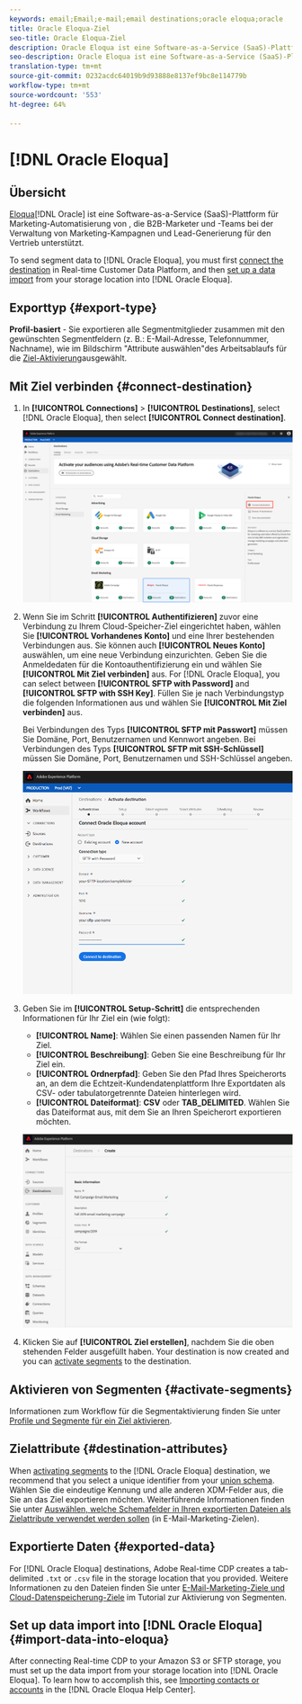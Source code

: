 ```yaml
---
keywords: email;Email;e-mail;email destinations;oracle eloqua;oracle
title: Oracle Eloqua-Ziel
seo-title: Oracle Eloqua-Ziel
description: Oracle Eloqua ist eine Software-as-a-Service (SaaS)-Plattform für Marketing-Automatisierung von Oracle, die B2B-Marketer und -Teams bei der Verwaltung von Marketing-Kampagnen und Lead-Generierung für den Vertrieb unterstützt.
seo-description: Oracle Eloqua ist eine Software-as-a-Service (SaaS)-Plattform für Marketing-Automatisierung von Oracle, die B2B-Marketer und -Teams bei der Verwaltung von Marketing-Kampagnen und Lead-Generierung für den Vertrieb unterstützt.
translation-type: tm+mt
source-git-commit: 0232acdc64019b9d93888e8137ef9bc8e114779b
workflow-type: tm+mt
source-wordcount: '553'
ht-degree: 64%

---
```



# [!DNL Oracle Eloqua]

## Übersicht

[Eloqua](https://www.oracle.com/marketingcloud/products/marketing-automation/)[!DNL Oracle] ist eine Software-as-a-Service (SaaS)-Plattform für Marketing-Automatisierung von , die B2B-Marketer und -Teams bei der Verwaltung von Marketing-Kampagnen und Lead-Generierung für den Vertrieb unterstützt.

To send segment data to [!DNL Oracle Eloqua], you must first [connect the destination](#connect-destination) in Real-time Customer Data Platform, and then [set up a data import](#import-data-into-eloqua) from your storage location into [!DNL Oracle Eloqua].

## Exporttyp {#export-type}

**Profil-basiert** - Sie exportieren alle Segmentmitglieder zusammen mit den gewünschten Segmentfeldern (z. B.: E-Mail-Adresse, Telefonnummer, Nachname), wie im Bildschirm &quot;Attribute auswählen&quot;des Arbeitsablaufs für die [Ziel-Aktivierung](/help/rtcdp/destinations/activate-destinations.md#select-attributes)ausgewählt.

## Mit Ziel verbinden {#connect-destination}

1. In **[!UICONTROL Connections]** > **[!UICONTROL Destinations]**, select [!DNL Oracle Eloqua], then select **[!UICONTROL Connect destination]**.

   ![Mit Eloqua verbinden](/help/rtcdp/destinations/assets/connect-oracle-eloqua.png)

2. Wenn Sie im Schritt **[!UICONTROL Authentifizieren]** zuvor eine Verbindung zu Ihrem Cloud-Speicher-Ziel eingerichtet haben, wählen Sie **[!UICONTROL Vorhandenes Konto]** und eine Ihrer bestehenden Verbindungen aus. Sie können auch **[!UICONTROL Neues Konto]** auswählen, um eine neue Verbindung einzurichten. Geben Sie die Anmeldedaten für die Kontoauthentifizierung ein und wählen Sie **[!UICONTROL Mit Ziel verbinden]** aus. For [!DNL Oracle Eloqua], you can select between **[!UICONTROL SFTP with Password]** and **[!UICONTROL SFTP with SSH Key]**. Füllen Sie je nach Verbindungstyp die folgenden Informationen aus und wählen Sie **[!UICONTROL Mit Ziel verbinden]** aus.

   Bei Verbindungen des Typs **[!UICONTROL SFTP mit Passwort]** müssen Sie Domäne, Port, Benutzernamen und Kennwort angeben.
Bei Verbindungen des Typs **[!UICONTROL SFTP mit SSH-Schlüssel]** müssen Sie Domäne, Port, Benutzernamen und SSH-Schlüssel angeben.

   ![Assistent zum Einrichten von Eloqua](/help/rtcdp/destinations/assets/eloqua-authentication.png)

3. Geben Sie im **[!UICONTROL Setup-Schritt]** die entsprechenden Informationen für Ihr Ziel ein (wie folgt):
   * **[!UICONTROL Name]**: Wählen Sie einen passenden Namen für Ihr Ziel.
   * **[!UICONTROL Beschreibung]**: Geben Sie eine Beschreibung für Ihr Ziel ein.
   * **[!UICONTROL Ordnerpfad]**: Geben Sie den Pfad Ihres Speicherorts an, an dem die Echtzeit-Kundendatenplattform Ihre Exportdaten als CSV- oder tabulatorgetrennte Dateien hinterlegen wird.
   * **[!UICONTROL Dateiformat]**: **CSV** oder **TAB_DELIMITED**. Wählen Sie das Dateiformat aus, mit dem Sie an Ihren Speicherort exportieren möchten.

   ![Eloqua-Basisinformationen](/help/rtcdp/destinations/assets/eloqua-basic-information.png)

4. Klicken Sie auf **[!UICONTROL Ziel erstellen]**, nachdem Sie die oben stehenden Felder ausgefüllt haben. Your destination is now created and you can [activate segments](/help/rtcdp/destinations/activate-destinations.md) to the destination.

## Aktivieren von Segmenten {#activate-segments}

Informationen zum Workflow für die Segmentaktivierung finden Sie unter [Profile und Segmente für ein Ziel aktivieren](/help/rtcdp/destinations/activate-destinations.md).

## Zielattribute {#destination-attributes}

When [activating segments](/help/rtcdp/destinations/activate-destinations.md) to the [!DNL Oracle Eloqua] destination, we recommend that you select a unique identifier from your [union schema](../../profile/home.md#profile-fragments-and-union-schemas). Wählen Sie die eindeutige Kennung und alle anderen XDM-Felder aus, die Sie an das Ziel exportieren möchten. Weiterführende Informationen finden Sie unter [Auswählen, welche Schemafelder in Ihren exportierten Dateien als Zielattribute verwendet werden sollen](/help/rtcdp/destinations/email-marketing-destinations.md#destination-attributes) (in E-Mail-Marketing-Zielen).

## Exportierte Daten {#exported-data}

For [!DNL Oracle Eloqua] destinations, Adobe Real-time CDP creates a tab-delimited `.txt` or `.csv` file in the storage location that you provided. Weitere Informationen zu den Dateien finden Sie unter [E-Mail-Marketing-Ziele und Cloud-Datenspeicherung-Ziele](/help/rtcdp/destinations/activate-destinations.md#esp-and-cloud-storage) im Tutorial zur Aktivierung von Segmenten.

<!--

Expect a new file to be created in your storage location every day. The file format is:

`Oracle_Eloqua_segment<segmentID>_<timestamp-yyyymmddhhmmss>.csv`

```
Oracle_Eloqua_segment12341e18-abcd-49c2-836d-123c88e76c39_20200408061804.csv
Oracle_Eloqua_segment12341e18-abcd-49c2-836d-123c88e76c39_20200409052200.csv
Oracle_Eloqua_segment12341e18-abcd-49c2-836d-123c88e76c39_20200410061130.csv
```

The presence of these files in your storage location is confirmation of successful activation. To understand how the exported files are structured, you can [download a sample .csv file](/help/rtcdp/destinations/assets/sample_export_file_segment12341e18-abcd-49c2-836d-123c88e76c39_20200408061804.csv). This sample file includes the profile attributes `person.firstname`, `person.lastname`, `person.gender`, `person.birthyear`, and `personalEmail.address`.

-->

## Set up data import into [!DNL Oracle Eloqua] {#import-data-into-eloqua}

After connecting Real-time CDP to your Amazon S3 or SFTP storage, you must set up the data import from your storage location into [!DNL Oracle Eloqua]. To learn how to accomplish this, see [Importing contacts or accounts](https://docs.oracle.com/cloud/latest/marketingcs_gs/OMCAA/Help/DataImportExport/Tasks/ImportingContactsOrAccounts.htm) in the [!DNL Oracle Eloqua Help Center].